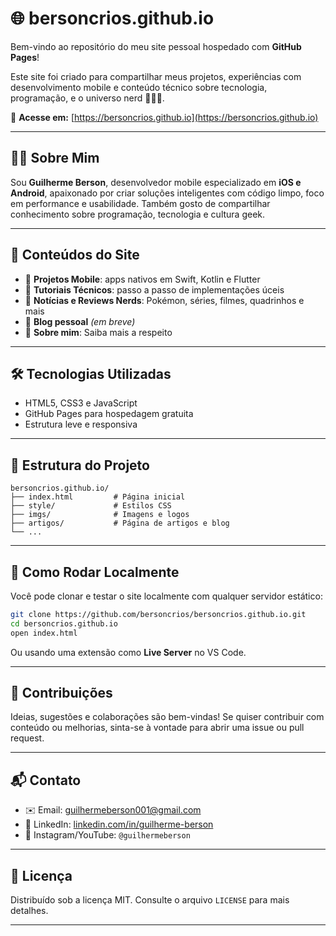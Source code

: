 # 🌐 bersoncrios.github.io

Bem-vindo ao repositório do meu site pessoal hospedado com **GitHub Pages**!

Este site foi criado para compartilhar meus projetos, experiências com desenvolvimento mobile e conteúdo técnico sobre tecnologia, programação, e o universo nerd 👨‍💻🚀.

🔗 **Acesse em:** [https://bersoncrios.github.io](https://bersoncrios.github.io)

---

## 👨‍💻 Sobre Mim

Sou **Guilherme Berson**, desenvolvedor mobile especializado em **iOS e Android**, apaixonado por criar soluções inteligentes com código limpo, foco em performance e usabilidade. Também gosto de compartilhar conhecimento sobre programação, tecnologia e cultura geek.

---

## 🧹 Conteúdos do Site

* 📱 **Projetos Mobile**: apps nativos em Swift, Kotlin e Flutter
* 🔧 **Tutoriais Técnicos**: passo a passo de implementações úceis
* 📰 **Notícias e Reviews Nerds**: Pokémon, séries, filmes, quadrinhos e mais
* 💬 **Blog pessoal** *(em breve)*
* 📰 **Sobre mim**: Saiba mais a respeito

---

## 🛠 Tecnologias Utilizadas

* HTML5, CSS3 e JavaScript
* GitHub Pages para hospedagem gratuita
* Estrutura leve e responsiva

---

## 📁 Estrutura do Projeto

```
bersoncrios.github.io/
├── index.html         # Página inicial
├── style/             # Estilos CSS
├── imgs/              # Imagens e logos
├── artigos/           # Página de artigos e blog
└── ...
```

---

## 🚀 Como Rodar Localmente

Você pode clonar e testar o site localmente com qualquer servidor estático:

```bash
git clone https://github.com/bersoncrios/bersoncrios.github.io.git
cd bersoncrios.github.io
open index.html
```

Ou usando uma extensão como **Live Server** no VS Code.

---

## 🤝 Contribuições

Ideias, sugestões e colaborações são bem-vindas!
Se quiser contribuir com conteúdo ou melhorias, sinta-se à vontade para abrir uma issue ou pull request.

---

## 📬 Contato

* ✉️ Email: [guilhermeberson001@gmail.com](mailto:guilhermeberson001@gmail.com)
* 💼 LinkedIn: [linkedin.com/in/guilherme-berson](https://www.linkedin.com/in/guilhermeberson)
* 📱 Instagram/YouTube: `@guilhermeberson`

---

## 📄 Licença

Distribuído sob a licença MIT. Consulte o arquivo `LICENSE` para mais detalhes.

---
